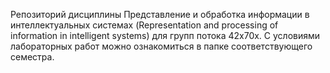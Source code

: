 Репозиторий дисциплины Представление и обработка информации в интеллектуальных системах (Representation and processing of information in intelligent systems) для групп потока 42x70х. С условиями лабораторных работ можно ознакомиться в папке соответствующего семестра.
